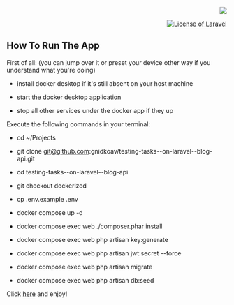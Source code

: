 

<p align="right">
    <a href="https://packagist.org/packages/laravel/framework" target="_blank">
        <img src="https://laravel.com/assets/img/components/logo-laravel.svg">
    </a>
</p>

<p align="right">
    <a href="https://opensource.org/licenses/MIT" target="_blank">
        <img src="https://poser.pugx.org/laravel/framework/license.svg" alt="License of Laravel">
    </a>
</p>


## How To Run The App

First of all:
(you can jump over it or preset your device other way if you understand what you're doing)

- install docker desktop if it's still absent on your host machine

- start the docker desktop application

- stop all other services under the docker app if they up

Execute the following commands in your terminal:

- cd ~/Projects

- git clone git@github.com:gnidkoav/testing-tasks--on-laravel--blog-api.git

- cd testing-tasks--on-laravel--blog-api

- git checkout dockerized

- cp .env.example .env

- docker compose up -d

- docker compose exec web ./composer.phar install

- docker compose exec web php artisan key:generate

- docker compose exec web php artisan jwt:secret --force

- docker compose exec web php artisan migrate

- docker compose exec web php artisan db:seed

Click <a href="http://localhost/" target="_blank">here</a> and enjoy!

